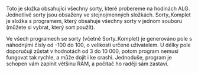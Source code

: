 Toto je složka obsahující všechny sorty, které probereme na hodinách ALG. 
Jednotlivé sorty jsou obsaženy ve stejnojmenných složkách.
Sorty_Komplet je složka s programem, který obsahuje všechny sorty v jednom souboru (můžete si vybrat, který sort použít).

Ve všech programech se sorty (včetně Sorty_Komplet) je generováno pole s náhodnými čísly od -100 do 100, o velikosti určené uživatelem.
      U délky pole doporučuji zůstat v hodnotách od 3 do 10 000, potom program nemusí fungovat tak rychle, a může dojít i ke crashi. 
            Jednoduše, program je schopen vám zaplnit většinu RAM, a počítač ho raději sám zastaví.
